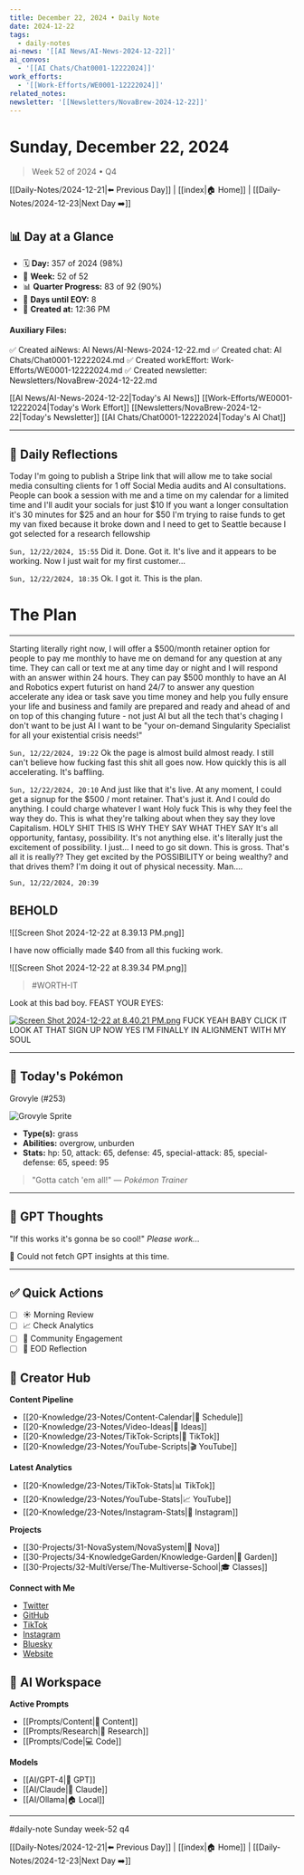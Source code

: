 ```yaml
---
title: December 22, 2024 • Daily Note
date: 2024-12-22
tags:
  - daily-notes
ai-news: '[[AI News/AI-News-2024-12-22]]'
ai_convos:
  - '[[AI Chats/Chat0001-12222024]]'
work_efforts:
  - '[[Work-Efforts/WE0001-12222024]]'
related_notes:
newsletter: '[[Newsletters/NovaBrew-2024-12-22]]'
---
```

# Sunday, December 22, 2024
> Week 52 of 2024 • Q4

[[Daily-Notes/2024-12-21|⬅️ Previous Day]] | [[index|🏠 Home]] | [[Daily-Notes/2024-12-23|Next Day ➡️]]

## 📊 Day at a Glance
- 🗓️ **Day:** 357 of 2024 (98%)
- 📅 **Week:** 52 of 52
- 📊 **Quarter Progress:** 83 of 92 (90%)
- 🎯 **Days until EOY:** 8
- 🔄 **Created at:** 12:36 PM

#### Auxiliary Files:
✅ Created aiNews: AI News/AI-News-2024-12-22.md
✅ Created chat: AI Chats/Chat0001-12222024.md
✅ Created workEffort: Work-Efforts/WE0001-12222024.md
✅ Created newsletter: Newsletters/NovaBrew-2024-12-22.md

[[AI News/AI-News-2024-12-22|Today's AI News]]
[[Work-Efforts/WE0001-12222024|Today's Work Effort]]
[[Newsletters/NovaBrew-2024-12-22|Today's Newsletter]]
[[AI Chats/Chat0001-12222024|Today's AI Chat]]

---

## 📝 Daily Reflections

Today I'm going to publish a Stripe link that will allow me to take social media consulting clients for 1 off Social Media audits and AI consultations. People can book a session with me and a time on my calendar for a limited time and I'll audit your socials for just $10
If you want a longer consultation it's 30 minutes for $25 and an hour for $50
I'm trying to raise funds to get my van fixed because it broke down and I need to get to Seattle because I got selected for a research fellowship

`Sun, 12/22/2024, 15:55`
Did it. Done. Got it. It's live and it appears to be working. Now I just wait for my first customer...

`Sun, 12/22/2024, 18:35`
Ok. I got it. This is the plan.

# The Plan
---
Starting literally right now, I will offer a $500/month retainer option for people to pay me monthly to have me on demand for any question at any time. They can call or text me at any time day or night and I will respond with an answer within 24 hours. They can pay $500 monthly to have an AI and Robotics expert futurist on hand 24/7 to answer any question accelerate any idea or task save you time money and help you fully ensure your life and business and family are prepared and ready and ahead of and on top of this changing future - not just AI but all the tech that's chaging I don't want to be just AI I want to be "your on-demand Singularity Specialist for all your existential crisis needs!"

`Sun, 12/22/2024, 19:22`
Ok the page is almost build almost ready. I still can't believe how fucking fast this shit all goes now. How quickly this is all accelerating. It's baffling.

`Sun, 12/22/2024, 20:10`
And just like that it's live.
At any moment, I could get a signup for the $500 / mont retainer. That's just it. And I could do anything. I could charge whatever I want
Holy fuck
This is why they feel the way they do. This is what they're talking about when they say they love Capitalism. HOLY SHIT THIS IS WHY THEY SAY WHAT THEY SAY
It's all opportunity, fantasy, possibility. It's not anything else. it's literally just the excitement of possibility.
I just... I need to go sit down.
This is gross. That's all it is really?? They get excited by the POSSIBILITY or being wealthy? and that drives them? I'm doing it out of physical necessity. Man....

`Sun, 12/22/2024, 20:39`
## BEHOLD

![[Screen Shot 2024-12-22 at 8.39.13 PM.png]]

I have now officially made $40 from all this fucking work.

![[Screen Shot 2024-12-22 at 8.39.34 PM.png]]

>#WORTH-IT

Look at this bad boy. FEAST YOUR EYES:

[![Screen Shot 2024-12-22 at 8.40.21 PM.png](Screen%20Shot%202024-12-22%20at%208.40.21%20PM.png)](https://buy.stripe.com/7sI6r2bHz2PZ1yg9AG)
FUCK YEAH BABY
CLICK IT LOOK AT THAT
SIGN UP NOW
YES I'M FINALLY IN ALIGNMENT WITH MY SOUL




---

## 🐾 Today's Pokémon

Grovyle (#253)

![Grovyle Sprite](https://raw.githubusercontent.com/PokeAPI/sprites/master/sprites/pokemon/253.png)

- **Type(s):** grass
- **Abilities:** overgrow, unburden
- **Stats:** hp: 50, attack: 65, defense: 45, special-attack: 85, special-defense: 65, speed: 95

> "Gotta catch 'em all!" — *Pokémon Trainer*
    

---

## 🤖 GPT Thoughts

"If this works it's gonna be so cool!"
*Please work...*

🤖 Could not fetch GPT insights at this time.


---

## ✅ Quick Actions
- [ ] ☀️ Morning Review
- [ ] 📈 Check Analytics
- [ ] 🤝 Community Engagement
- [ ] 🌙 EOD Reflection

## 📱 Creator Hub
**Content Pipeline**
- [[20-Knowledge/23-Notes/Content-Calendar|📅 Schedule]]
- [[20-Knowledge/23-Notes/Video-Ideas|🎥 Ideas]]
- [[20-Knowledge/23-Notes/TikTok-Scripts|📝 TikTok]]
- [[20-Knowledge/23-Notes/YouTube-Scripts|🎬 YouTube]]

**Latest Analytics**
- [[20-Knowledge/23-Notes/TikTok-Stats|📊 TikTok]]
- [[20-Knowledge/23-Notes/YouTube-Stats|📈 YouTube]]
- [[20-Knowledge/23-Notes/Instagram-Stats|📸 Instagram]]

**Projects**
- [[30-Projects/31-NovaSystem/NovaSystem|🤖 Nova]]
- [[30-Projects/34-KnowledgeGarden/Knowledge-Garden|🌳 Garden]]
- [[30-Projects/32-MultiVerse/The-Multiverse-School|🎓 Classes]]

**Connect with Me**
- [Twitter](https://twitter.com/thecoffeejesus)
- [GitHub](https://github.com/ctavolazzi)
- [TikTok](https://tiktok.com/@thecoffeejesus)
- [Instagram](https://instagram.com/thecoffeejesus)
- [Bluesky](https://bsky.app/profile/thecoffeejesus.bsky.social)
- [Website](https://thecoffeejesus.com)

## 🤖 AI Workspace
**Active Prompts**
- [[Prompts/Content|📝 Content]]
- [[Prompts/Research|🔬 Research]]
- [[Prompts/Code|💻 Code]]

**Models**
- [[AI/GPT-4|💬 GPT]]
- [[AI/Claude|🧠 Claude]]
- [[AI/Ollama|🏠 Local]]

---

#daily-note  Sunday week-52 q4

[[Daily-Notes/2024-12-21|⬅️ Previous Day]] | [[index|🏠 Home]] | [[Daily-Notes/2024-12-23|Next Day ➡️]]
